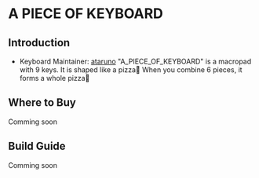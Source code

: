 # A PIECE OF KEYBOARD

## Introduction
* Keyboard Maintainer: [ataruno](https://github.com/ataruno)
"A_PIECE_OF_KEYBOARD" is a macropad with 9 keys.
It is shaped like a pizza🍕
When you combine 6 pieces, it forms a whole pizza🍕

## Where to Buy
Comming soon

## Build Guide
Comming soon
